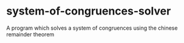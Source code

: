 # system-of-congruences-solver
A program which solves a system of congruences using the chinese remainder theorem
